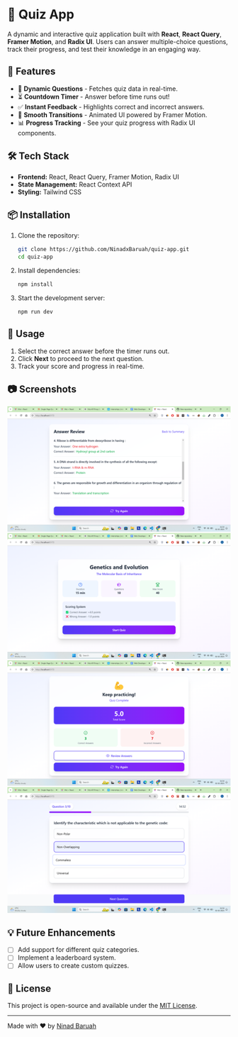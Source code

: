 # 🧠 Quiz App

A dynamic and interactive quiz application built with **React**, **React Query**, **Framer Motion**, and **Radix UI**. Users can answer multiple-choice questions, track their progress, and test their knowledge in an engaging way.

## 🚀 Features

- 🎯 **Dynamic Questions** - Fetches quiz data in real-time.
- ⏳ **Countdown Timer** - Answer before time runs out!
- ✅ **Instant Feedback** - Highlights correct and incorrect answers.
- 🔄 **Smooth Transitions** - Animated UI powered by Framer Motion.
- 📊 **Progress Tracking** - See your quiz progress with Radix UI components.

## 🛠️ Tech Stack

- **Frontend:** React, React Query, Framer Motion, Radix UI
- **State Management:** React Context API
- **Styling:** Tailwind CSS

## 📦 Installation

1. Clone the repository:
   ```sh
   git clone https://github.com/NinadxBaruah/quiz-app.git
   cd quiz-app
   ```
2. Install dependencies:
   ```sh
   npm install
   ```
3. Start the development server:
   ```sh
   npm run dev
   ```

## 📌 Usage

1. Select the correct answer before the timer runs out.
2. Click **Next** to proceed to the next question.
3. Track your score and progress in real-time.

## 📷 Screenshots

![Home Screen](public/one.png)
![Quiz Screen](public/two.png)
![Answer Selection](public/three.png)
![Results Page](public/four.png)

## 💡 Future Enhancements

- [ ] Add support for different quiz categories.
- [ ] Implement a leaderboard system.
- [ ] Allow users to create custom quizzes.

## 📜 License

This project is open-source and available under the [MIT License](LICENSE).

---

Made with ❤️ by [Ninad Baruah](https://github.com/NinadxBaruah)

